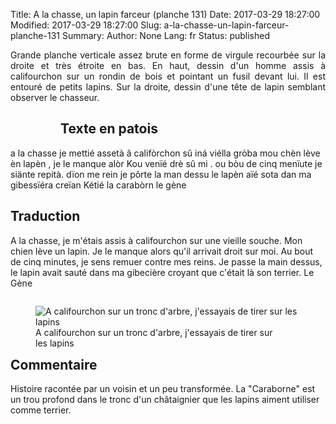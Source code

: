 Title: A la chasse, un lapin farceur (planche 131)
Date: 2017-03-29 18:27:00
Modified: 2017-03-29 18:27:00
Slug: a-la-chasse-un-lapin-farceur-planche-131
Summary: 
Author: None
Lang: fr
Status: published

<p style="text-align:justify;">Grande planche verticale assez brute en forme de virgule recourbée sur la droite et très étroite en bas. En haut, dessin d'un homme assis à califourchon sur un rondin de bois et pointant un fusil devant lui. Il est entouré de petits lapins. Sur la droite, dessin d'une tête de lapin semblant observer le chasseur. </p>

<figure class="image-block" style="float: left;">
  <img alt="" src="{static}/images/planche_131.png">
  <figcaption style="max-width: 227px"></figcaption>
</figure>

## Texte en patois
a la chasse je mettié assetà â califòrchon sû iná viélla gròba mou chèn lève èn lapèn , je le manque alòr Kou  venïé drè sû mi . ou bòu de cinq menïute je siänte repità. dïon me rein je pôrte la  man dessu le lapèn aïé  sota dan ma gibessïéra creïan Kétié la carabòrn     			  le  gène

## Traduction
A la chasse, je m'étais assis à califourchon sur une vieille souche. Mon chien lève un lapin. Je le manque alors qu'il arrivait droit sur moi. Au bout de cinq minutes, je sens remuer contre mes reins.  Je passe la main dessus, le lapin avait sauté dans ma gibecière croyant que c'était là son terrier.
Le Gène
<figure class="image-block" style="float: right;">
  <img alt="A califourchon sur un tronc d&#x27;arbre, j&#x27;essayais de tirer sur les lapins" src="{static}/images/planche_131_dessin.png">
  <figcaption style="max-width: 400px">A califourchon sur un tronc d&#x27;arbre, j&#x27;essayais de tirer sur les lapins</figcaption>
</figure>


## Commentaire
Histoire racontée par un voisin et un peu transformée.
La "Caraborne" est un trou profond dans le tronc d'un châtaignier que les lapins aiment utiliser comme terrier.




